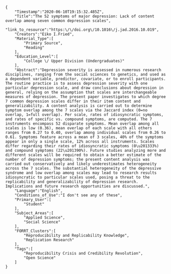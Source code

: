 
    {
        "Timestamp":"2020-06-10T19:15:32.485Z",
        "Title":"The 52 symptoms of major depression: Lack of content overlap among seven common depression scales",
        "link_to_resource":"https:\/\/doi.org\/10.1016\/j.jad.2016.10.019",
        "Creators":"Eiko I.Fried",
        "Material_Type":[
            "Primary Source",
            "Reading"
        ],
        "Education_Level":[
            "College \/ Upper Division (Undergraduates)"
        ],
        "Abstract":"Depression severity is assessed in numerous research disciplines, ranging from the social sciences to genetics, and used as a dependent variable, predictor, covariate, or to enroll participants. The routine practice is to assess depression severity with one particular depression scale, and draw conclusions about depression in general, relying on the assumption that scales are interchangeable measures of depression. The present paper investigates to which degree 7 common depression scales differ in their item content and generalizability. A content analysis is carried out to determine symptom overlap among the 7 scales via the Jaccard index (0=no overlap, 1=full overlap). Per scale, rates of idiosyncratic symptoms, and rates of specific vs. compound symptoms, are computed. The 7 instruments encompass 52 disparate symptoms. Mean overlap among all scales is low (0.36), mean overlap of each scale with all others ranges from 0.27 to 0.40, overlap among individual scales from 0.26 to 0.61. Symptoms feature across a mean of 3 scales, 40% of the symptoms appear in only a single scale, 12% across all instruments. Scales differ regarding their rates of idiosyncratic symptoms (0\u201333%) and compound symptoms (22\u201390%). Future studies analyzing more and different scales will be required to obtain a better estimate of the number of depression symptoms; the present content analysis was carried out conservatively and likely underestimates heterogeneity across the 7 scales. The substantial heterogeneity of the depressive syndrome and low overlap among scales may lead to research results idiosyncratic to particular scales used, posing a threat to the replicability and generalizability of depression research. Implications and future research opportunities are discussed.",
        "Language":"English",
        "Conditions_of_Use":"I don't see any of these",
        "Primary_User":[
            "Student"
        ],
        "Subject_Areas":[
            "Applied Science",
            "Social Science"
        ],
        "FORRT_Clusters":[
            "Reproducibility and Replicability Knowledge",
            "Replication Research"
        ],
        "Tags":[
            "Reproducibility Crisis and Credibility Revolution",
            "Open Science"
        ]
    }
